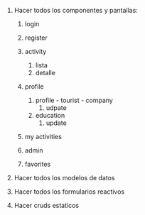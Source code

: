 1. Hacer todos los componentes y pantallas:

   1. login
   2. register
   3. activity
      1. lista
      2. detalle
   4. profile

      1. profile - tourist - company
         1. udpate
      2. education
         1. update

   5. my activities
   6. admin
   7. favorites

2. Hacer todos los modelos de datos
3. Hacer todos los formularios reactivos
4. Hacer cruds estaticos

